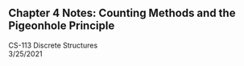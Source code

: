 ## Chapter 4 Notes: Counting Methods and the Pigeonhole Principle
CS-113 Discrete Structures  
3/25/2021

